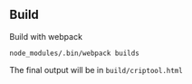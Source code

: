 ## Build

Build with webpack

	node_modules/.bin/webpack builds

The final output will be in `build/criptool.html`
